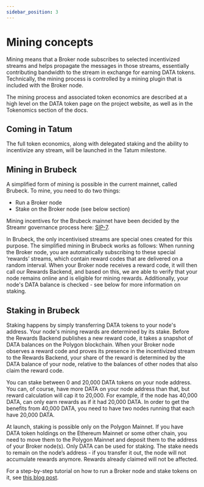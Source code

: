 ```yaml
---
sidebar_position: 3
---
```


# Mining concepts
Mining means that a Broker node subscribes to selected incentivized streams and helps propagate the messages in those streams, essentially contributing bandwidth to the stream in exchange for earning DATA tokens. Technically, the mining process is controlled by a mining plugin that is included with the Broker node.

The mining process and associated token economics are described at a high level on the DATA token page on the project website, as well as in the Tokenomics section of the docs.

## Coming in Tatum
The full token economics, along with delegated staking and the ability to incentivize any stream, will be launched in the Tatum milestone.

## Mining in Brubeck
A simplified form of mining is possible in the current mainnet, called Brubeck. To mine, you need to do two things:

- Run a Broker node
- Stake on the Broker node (see below section)

Mining incentives for the Brubeck mainnet have been decided by the Streamr governance process here: [SIP-7](https://snapshot.org/#/streamr.eth/proposal/0x483729ba13a18c5630247d57a28e02241efb47cf52b7055d27488448e1f4e22c).

In Brubeck, the only incentivised streams are special ones created for this purpose. The simplified mining in Brubeck works as follows: When running the Broker node, you are automatically subscribing to these special ‘rewards’ streams, which contain reward codes that are delivered on a random interval. When your Broker node receives a reward code, it will then call our Rewards Backend, and based on this, we are able to verify that your node remains online and is eligible for mining rewards. Additionally, your node's DATA balance is checked - see below for more information on staking.

## Staking in Brubeck
Staking happens by simply transferring DATA tokens to your node's address. Your node's mining rewards are determined by its stake. Before the Rewards Backend publishes a new reward code, it takes a snapshot of DATA balances on the Polygon blockchain. When your Broker node observes a reward code and proves its presence in the incentivized stream to the Rewards Backend, your share of the reward is determined by the DATA balance of your node, relative to the balances of other nodes that also claim the reward code.

You can stake between 0 and 20,000 DATA tokens on your node address. You can, of course, have more DATA on your node address than that, but reward calculation will cap it to 20,000. For example, if the node has 40,000 DATA, can only earn rewards as if it had 20,000 DATA. In order to get the benefits from 40,000 DATA, you need to have two nodes running that each have 20,000 DATA.

At launch, staking is possible only on the Polygon Mainnet. If you have DATA token holdings on the Ethereum Mainnet or some other chain, you need to move them to the Polygon Mainnet and deposit them to the address of your Broker node(s). Only DATA can be used for staking. The stake needs to remain on the node’s address - if you transfer it out, the node will not accumulate rewards anymore. Rewards already claimed will not be affected.

For a step-by-step tutorial on how to run a Broker node and stake tokens on it, see [this blog post](https://blog.streamr.network/streamr-network-staking-how-to-mine-rewards-in-the-brubeck-mainnet/).
